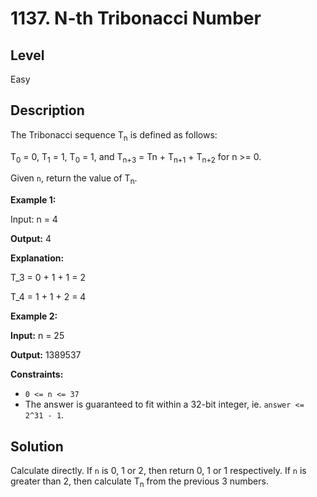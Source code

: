 # 1137. N-th Tribonacci Number
## Level
Easy

## Description
The Tribonacci sequence T<sub>n</sub> is defined as follows: 

T<sub>0</sub> = 0, T<sub>1</sub> = 1, T<sub>0</sub> = 1, and T<sub>n+3</sub> = Tn + T<sub>n+1</sub> + T<sub>n+2</sub> for n >= 0.

Given `n`, return the value of T<sub>n</sub>.

**Example 1:**

Input: n = 4

**Output:** 4

**Explanation:**

T_3 = 0 + 1 + 1 = 2

T_4 = 1 + 1 + 2 = 4

**Example 2:**

**Input:** n = 25

**Output:** 1389537
 

**Constraints:**

* `0 <= n <= 37`
* The answer is guaranteed to fit within a 32-bit integer, ie. `answer <= 2^31 - 1`.

## Solution
Calculate directly. If `n` is 0, 1 or 2, then return 0, 1 or 1 respectively. If `n` is greater than 2, then calculate T<sub>n</sub> from the previous 3 numbers.
